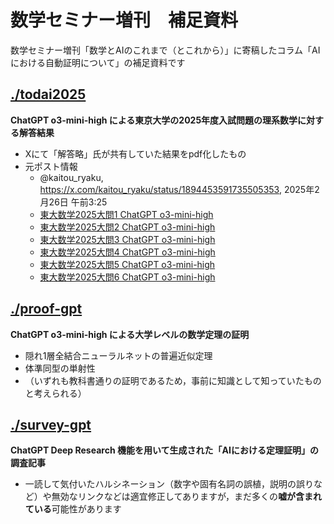 # 数学セミナー増刊　補足資料
数学セミナー増刊「数学とAIのこれまで（とこれから）」に寄稿したコラム「AI における自動証明について」の補足資料です

## [./todai2025](https://github.com/shosonoda/susemi2025aitp/tree/main/todai2025)
**ChatGPT o3-mini-high による東京大学の2025年度入試問題の理系数学に対する解答結果**
- Xにて「解答略」氏が共有していた結果をpdf化したもの
- 元ポスト情報
  - @kaitou\_ryaku, https://x.com/kaitou_ryaku/status/1894453591735505353, 2025年2月26日 午前3:25
  - [東大数学2025大問1 ChatGPT o3-mini-high](https://chatgpt.com/share/67be02df-c56c-8001-ba35-176dca1f07d3)
  - [東大数学2025大問2 ChatGPT o3-mini-high](https://chatgpt.com/share/67be02f6-9b54-8001-9ec1-6a3abb754305)
  - [東大数学2025大問3 ChatGPT o3-mini-high](https://chatgpt.com/share/67be030c-58e8-8001-9032-fdfd32633a21)
  - [東大数学2025大問4 ChatGPT o3-mini-high](https://chatgpt.com/share/67be0321-67a4-8001-94c2-6775ac992d7f)
  - [東大数学2025大問5 ChatGPT o3-mini-high](https://chatgpt.com/share/67be032c-cc20-8001-85ad-f6b07c06077e)
  - [東大数学2025大問6 ChatGPT o3-mini-high](https://chatgpt.com/share/67be033d-9d0c-8001-a89f-6f89faf0a07c)

## [./proof-gpt](https://github.com/shosonoda/susemi2025aitp/tree/main/proof-gpt)
**ChatGPT o3-mini-high による大学レベルの数学定理の証明**
- 隠れ1層全結合ニューラルネットの普遍近似定理
- 体準同型の単射性
- （いずれも教科書通りの証明であるため，事前に知識として知っていたものと考えられる）

## [./survey-gpt](https://github.com/shosonoda/susemi2025aitp/tree/main/survey-gpt)
**ChatGPT Deep Research 機能を用いて生成された「AIにおける定理証明」の調査記事**
- 一読して気付いたハルシネーション（数字や固有名詞の誤植，説明の誤りなど）や無効なリンクなどは適宜修正してありますが，まだ多くの**嘘が含まれている**可能性があります
